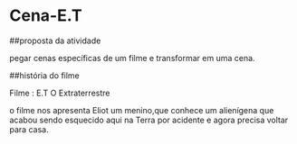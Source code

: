 # Cena-E.T

 ##proposta da atividade 

 pegar cenas específicas de um filme e transformar em uma cena.

##história do filme 

Filme : E.T O Extraterrestre 

o filme nos apresenta Eliot um menino,que conhece um alienígena  que acabou sendo esquecido aqui na Terra por acidente e agora precisa voltar para casa.


